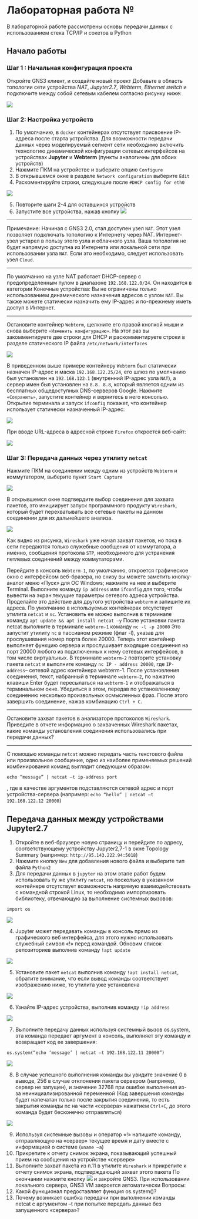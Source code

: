# Лабораторная работа №
В лабораторной работе рассмотрены основы передачи данных с использованием стека TCP/IP и сокетов в Python
## Начало работы

### Шаг 1 : Начальная конфигурация проекта
Откройте GNS3 клиент, и создайте новый проект
Добавьте в область топологии сети устройства *NAT*, *Jupyter2.7*, *Webterm*, *Ethernet switch* и подключите между собой сетевым кабелем согласно рисунку ниже:


![](../image/netcat/netcat_1.png)


### Шаг 2: Настройка устройств

1.	По умолчанию, в `docker` контейнерах отсутствует присвоение IP-адреса после старта устройства. Для возможности передачи данных через моделируемый сегмент сети необходимо включить технологию динамической конфигурации сетевых интерфейсов на устройствах **Jupyter** и **Webterm** (пункты аналогичны для обоих устройств)
2.	Нажмите ПКМ на устройстве и выберите опцию `Configure`
3.	В открывшемся окне в разделе `Network configuration` выберите `Edit`
4.	Раскоментируйте строки, следующие после `#DHCP config for eth0`

![](../image/netcat/netcat_2.png)

5.	Повторите шаги 2-4 для оставшихся устройств
6.	Запустите все устройства, нажав кнопку ![](../image/netcat/netcat_3.png) 

__________
Примечание: Начиная с GNS3 2.0, стал доступен узел `NAT`. Этот узел позволяет подключать топологию к Интернету через NAT. Интернет-узел устарел в пользу этого узла и облачного узла. Ваша топология не будет напрямую доступна из Интернета или локальной сети при использовании узла `NAT`. Если это необходимо, следует использовать узел `Cloud`. 
__________
По умолчанию на узле NAT работает DHCP-сервер с предопределенным пулом в диапазоне `192.168.122.0/24`. Он находится в категории Конечные устройства:
Вы не ограничены только использованием динамического назначения адресов с узлом `NAT`. Вы также можете статически назначить ему IP-адрес и по-прежнему иметь доступ в Интернет.
__________


Остановите контейнер `Webterm`, щелкните его правой кнопкой мыши и снова выберите `«Изменить конфигурацию»`.
На этот раз вы закомментируете две строки для DHCP и раскомментируете строки в разделе статического IP файла `/etc/network/interfaces`

![](../image/netcat/netcat_4.png)

В приведенном выше примере контейнеру `Webterm` был статически назначен IP-адрес и маска `192.168.122.25/24`, его шлюз по умолчанию был установлен на `192.168.122.1` (внутренний IP-адрес узла `NAT`), а сервер имен был установлен на `8.8. 8.8`, который является одним из бесплатных общедоступных DNS-серверов Google.
Нажмите `«Сохранить»`, запустите контейнер и вернитесь в него консолью. Открытие терминала и запуск `ifconfig` покажет, что контейнер использует статически назначенный IP-адрес:

![](../image/netcat/netcat_5.png)

При вводе URL-адреса в адресной строке `Firefox` откроется веб-сайт:

![](../image/netcat/netcat_6.png)

### Шаг 3: Передача данных через утилиту `netcat`
Нажмите ПКМ на соединении между одним из устройств `Webterm` и коммутатором, выберите пункт `Start Capture`

![](../image/netcat/netcat_7.png)

В открывшемся окне подтвердите выбор соединения для захвата пакетов, это инициирует запуск программного продукту `Wireshark`, который будет перехватывать все сетевые пакеты на данном соединении для их дальнейшего анализа.

![](../image/netcat/netcat_8.png)

Как видно из рисунка, `Wireshark` уже начал захват пакетов, но пока в сети передаются только служебные сообщения от коммутатора, а именно, сообщения протокола `STP`, необходимого для  устранения петлевых соединений между коммутаторами.

Перейдите в консоль `Webterm-1`, по умолчанию, откроется графическое окно с интерфейсом веб-бразера, но снизу вы можете заметить кнопку-аналог меню «Пуск» для ОС Windows; нажмите на нее и выберите Terminal. Выполните команду `ip address` или `ifconfig` для того, чтобы вывести на экран текущие параметры сетевого адреса устройства. Проделайте это действие для другого устройства `webterm` и запишите их адреса.
По умолчанию в используемых контейнерах отсутствует утилита `netcat` и `nc`. Установить ее можно выполнив в терминале команду `apt update && apt install netcat –y`
После установки пакета netcat выполните в терминале `webterm-1` команду `nc -l -p 20000` Это запустит утилиту `nc` в пассивном режиме (флаг -l), указав для прослушивания номер порта более 20000. Теперь этот контейнер выполняет функцию сервера и прослушивает входящие соединения на порт 20000 любого из подключенных к нему сетевых интерфейсов, в том числе виртуальных.
В терминале `webterm-2` повторите установку пакета `netcat` и выполните команду `nc IP - address 20000`, где `IP-address`– сетевой адрес контейнера webterm-1.
После установления соединения, текст, набранный в терминале `webterm-2`, по нажатию клавиши Enter будет пересылаться на `webterm-1` и отображаться в терминальном окне. Убедиться в этом, передав по установленному соединению несколько произвольных осмысленных фраз. После этого завершить соединение, нажав комбинацию `Ctrl + C`.
__________
Остановите захват пакетов в анализаторе протоколов `Wireshark`. Приведите в отчете информацию о захваченных Wireshark пакетах, какие команды установления соединения использовались при передачи данных?
___________
С помощью команды `netcat` можно передать часть текстового файла или произвольное сообщение, одно из наиболее применяемых решений комбинирования команд выглядит следующим образом:
```
echo “message” | netcat –t ip-address port
```
, где в качестве аргументов подставляются сетевой адрес и порт устройства-сервера (например: `echo “hello” | netcat –t 192.168.122.12 20000`)
## Передача данных между устройствами Jupyter2.7
1.	Откройте в веб-браузере новую страницу и перейдите по адресу, соответствующему устройству Jupyter2,7-1 в окне Topology Summary (например: `http://95.143.222.94:5018`)
2.	Нажмите кнопку `New` для добавления нового файла и выберите тип файла `Python2`
3.	Для передачи данных в `jupyter` на этом этапе работ будем использовать ту же утилиту `netcat`, но поскольку в указанном контейнере отсутствует возможность напрямую взаимодействовать с командной строкой Linux, то необходимо импортировать библиотеку, отвечающую за выполнение системных вызовов: 
```
import os
```

![](../image/netcat/netcat_9.png)

4.	Jupyter может передавать команды в консоль прямо из графического веб интерфейса, для этого нужно использовать служебный символ «!» перед командой. Обновим список репозиториев выполнив команду `!apt update`

![](../image/netcat/netcat_10.png)

5.	Установите пакет `netcat` выполнив команду `!apt install netcat`, обратите внимание, что если вывод команды соответствует изображению ниже, то утилита уже установлена

![](../image/netcat/netcat_11.png)

6.	Узнайте IP-адрес устройства, выполнив команду `!ip address`

![](../image/netcat/netcat_12.png)

7.	Выполните передачу данных используя системный вызов os.system, эта команда передает аргумент в консоль, выполняет эту команду и возвращает код ее завершения: 
```
os.system(“echo ‘message’ | netcat –t 192.168.122.11 20000”)
``` 

![](../image/netcat/netcat_13.png)

8.	В случае успешного выполнения команды вы увидите значение 0 в выводе, 256 в случае отклонения пакета сервером (например, сервер не запущен), и значение 32768 при ошибке выполнения из-за неинициализированной переменной (Код завершения команды будет напечатан только после закрытия соединения, то есть закрытия команды nc на части «сервера» нажатием `Сtrl+C`, до этого команда будет бесконечно отправляться)

![](../image/netcat/netcat_14.png)

9.	Используя системные вызовы и оператор «!» напишите команду, отправляющую на «сервер» текущее время и дату вместе с информацией о системе (`uname –a`)
10.	Прикрепите к отчету снимок экрана, показывающий успешный прием на сообщения на устройстве «сервере»
11.	Выполните захват пакета из п.11 в утилите `Wireshark` и прикрепите к отчету снимок экрана, подтверждающий захват этого пакета
По окончании нажмите кнопку ![](../image/netcat/netcat_15.png) и закройте GNS3. При использовании локального сервера, GNS3 VM закроется автоматически
Вопросы:
1.	Какой функционал предоставляет функция os.system()?
2.	Почему возникает ошибка передачи при выполнении команды netcat с аргументом –t при попытке передать данные без запущенного «сервера»?
